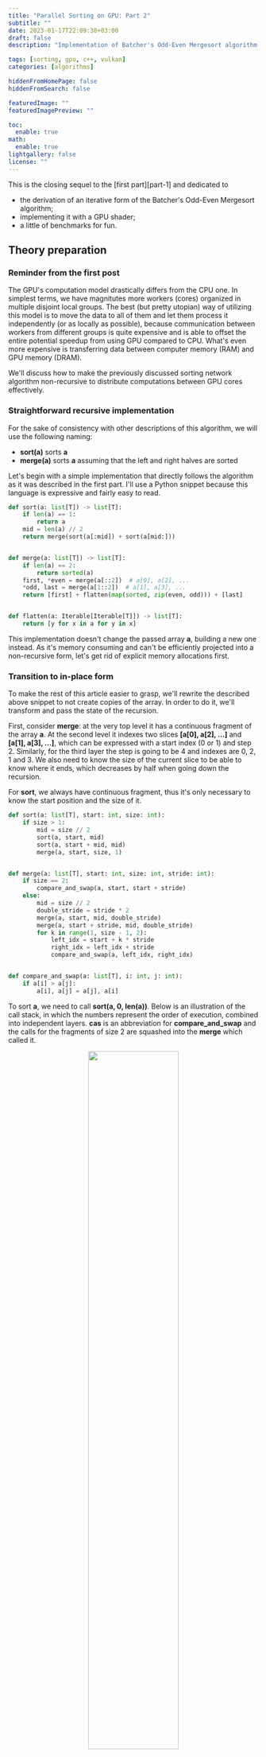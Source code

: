 ```yaml
---
title: "Parallel Sorting on GPU: Part 2"
subtitle: ""
date: 2023-01-17T22:09:38+03:00
draft: false
description: "Implementation of Batcher's Odd-Even Mergesort algorithm for GPU with Vulkan API."

tags: [sorting, gpu, c++, vulkan]
categories: [algorithms]

hiddenFromHomePage: false
hiddenFromSearch: false

featuredImage: ""
featuredImagePreview: ""

toc:
  enable: true
math:
  enable: true
lightgallery: false
license: ""
---
```


This is the closing sequel to the [first part][part-1] and dedicated to
- the derivation of an iterative form of the Batcher's Odd-Even Mergesort algorithm;
- implementing it with a GPU shader;
- a little of benchmarks for fun.

## Theory preparation

### Reminder from the first post

The GPU's computation model drastically differs from the CPU one. In simplest terms, we have magnitutes more workers (cores) organized in multiple disjoint local groups. The best (but pretty utopian) way of utilizing this model is to move the data to all of them and let them process it independently (or as locally as possible), because communication between workers from different groups is quite expensive and is able to offset the entire potential speedup from using GPU compared to CPU. What's even more expensive is transferring data between computer memory (RAM) and GPU memory (DRAM).

We'll discuss how to make the previously discussed sorting network algorithm non-recursive to distribute computations between GPU cores effectively.

### Straightforward recursive implementation

For the sake of consistency with other descriptions of this algorithm, we will use the following naming:
- **sort(a)** sorts **a**
- **merge(a)** sorts **a** assuming that the left and right halves are sorted
<!-- - `sort(a, i, size)` sorts the slice `a[i : i + size]` -->
<!-- - `merge(a, i, size, stride)` sorts `a[i : i+size : stride]` assuming that `a[i: i+size/2 : stride]` and `a[i+size/2 : i+size : stride]` are sorted -->

Let's begin with a simple implementation that directly follows the algorithm as it was described in the first part. I'll use a Python snippet because this language is expressive and fairly easy to read.

```python
def sort(a: list[T]) -> list[T]:
    if len(a) == 1:
        return a
    mid = len(a) // 2
    return merge(sort(a[:mid]) + sort(a[mid:]))


def merge(a: list[T]) -> list[T]:
    if len(a) == 2:
        return sorted(a)
    first, *even = merge(a[::2])  # a[0], a[2], ...
    *odd, last = merge(a[1::2])  # a[1], a[3], ...
    return [first] + flatten(map(sorted, zip(even, odd))) + [last]


def flatten(a: Iterable[Iterable[T]]) -> list[T]:
    return [y for x in a for y in x]
```

This implementation doesn't change the passed array **a**, building a new one instead. As it's memory consuming and can't be efficiently projected into a non-recursive form, let's get rid of explicit memory allocations first.

### Transition to in-place form

To make the rest of this article easier to grasp, we'll rewrite the described above snippet to not create copies of the array. In order to do it, we'll transform and pass the state of the recursion. 

First, consider **merge**: at the very top level it has a continuous fragment of the array **a**. At the second level it indexes two slices **[a[0], a[2], ...]** and **[a[1], a[3], ...]**, which can be expressed with a start index (0 or 1) and step 2. Similarly, for the third layer the step is going to be 4 and indexes are 0, 2, 1 and 3. We also need to know the size of the current slice to be able to know where it ends, which decreases by half when going down the recursion.

For **sort**, we always have continuous fragment, thus it's only necessary to know the start position and the size of it.

```python
def sort(a: list[T], start: int, size: int):
    if size > 1:
        mid = size // 2
        sort(a, start, mid)
        sort(a, start + mid, mid)
        merge(a, start, size, 1)


def merge(a: list[T], start: int, size: int, stride: int):
    if size == 2:
        compare_and_swap(a, start, start + stride)
    else:
        mid = size // 2
        double_stride = stride * 2
        merge(a, start, mid, double_stride)
        merge(a, start + stride, mid, double_stride)
        for k in range(1, size - 1, 2):
            left_idx = start + k * stride
            right_idx = left_idx + stride
            compare_and_swap(a, left_idx, right_idx)


def compare_and_swap(a: list[T], i: int, j: int):
    if a[i] > a[j]:
        a[i], a[j] = a[j], a[i]
```

To sort **a**, we need to call **sort(a, 0, len(a))**. Below is an illustration of the call stack, in which the numbers represent the order of execution, combined into independent layers. **cas** is an abbreviation for **compare_and_swap** and the calls for the fragments of size 2 are squashed into the **merge** which called it.

<div align="center">
<img src="/images/parallel-sorting-on-gpu-part-2/algo8.svg" width="60%">
</div>

### Example of an iterative form

Let\'s take a look at the recursion upside down (looking at the latest illustration) and first shape an intuition.

Consider an array of size 8. We can split the whole computation into the following stages:
- At the lowest level we have pairs **(a[0], a[1]), (a[2], a[3]), ..., (a[n-2], a[n-1])**, which are simply being ordered with **compare_and_swap**.
- Next, **merge** is being run for the continuous groups of size 4, which runs **merge** for odd and even subgroups of size 2, after which it orders consecutive pairs starting from the second element.
- Then, likewise, **merge** is being run for the only continuous group of size 8 (the whole array). It calls **merge** for odd and even subgroups of size 4, each of which call **merge** for "odd-odd", "odd-even", "even-odd" and "even-even" subgroups.

Below is a colorful image that illustrates the described process. If we order the connected elements row-by-row, we'll end up with a sorted array.


<div align="center">
<img src="/images/parallel-sorting-on-gpu-part-2/merge8.svg" width="80%">
</div>

### Deriving an iterative form in general case

Now, let's get our hands 👐 dirty.

From the [recursive in-place form](#transition-to-in-place-form) we know, that each top-level call of **merge** function starts from **stride=1** between the consecutive elements and doubles it when descending to the odd and even subgroups.

Since we know the stride, what's left is to find out if a specific index is the left one in some pair. If it's **i**, then the right one would be **i + stride**. Notice that after descending to the odd/even subgroup, we can normalize its indices by bitwise shifting one bit to the right (e.g. **[0, 2, 4, ...]** or **[1, 3, 5, ...]** would become **[0, 1, 2, ...]**). Let's name the normalized index as **i_loc** Then, since we know the size of the groups (let it be **size**), the predicate that determines if **i** is the left index for **size >= 4**  is the following:

<div align="center">
<img src="/images/parallel-sorting-on-gpu-part-2/predicate.svg" height="60%">
</div>

There's left a special case, when **size = 2**, when we only have two elements, which should be compared. An index is the left one if the normalized index is even:

<div align="center">
<img src="/images/parallel-sorting-on-gpu-part-2/predicate2.svg" height="60%">
</div>

Here is a diagram for an array of size 16 that can be meditated on:

<div align="center">
<img src="/images/parallel-sorting-on-gpu-part-2/merge16.svg" width="80%">
</div>


## Implementation

The full working implementation is located at [https://github.com/magnickolas/odd-even-mergesort][repo]. It's written with C++, [Vulkan API][vulkan] and [GLSL][GLSL] for the GPU compute shader.

### Non-recursive implementation

{{<admonition type="note" title="Dealing with restrictions on array size">}}
What if the size of the array is not a power of two? In this case we can pad it to the right with **∞** (infinity) value to the nearest power of two and crop it after the sorting. So we would pass **[a[0], a[1], ..., a[n-1], ∞, ..., ∞]**.

However, we can do without using extra memory. Let our algorithm just behave like there is an infinity value at all positions greater than **n-1** and do nothing in case of an upcoming comparison of values at those positions.
{{</admonition>}}

I've implemented it to run on GPU as a GLSL shader run once for each layer of computations, which is compiled to [SPIR-V][spirv] binary intermediate language and later utilized by Vulkan API.

In the following code the following predefined variables will be used:
- **n** is the size of the whole array
- **stride** is the space between the elements, as described in previous sections
- **stride_trailing_zeros** is **log2(stride)** (defined to replace **i / stride** operation with bitwise shift for optimization purposes)
- **inner_reminder** is **0** for **size=2** and **1** else
- **inner_last_idx** is **size-1** (defined to replace **i % size** operation with bitwise and)


```glsl
#version 460
#include "defs.h"

layout(local_size_x = 256, local_size_y = 1, local_size_z = 1) in;

layout(set = 0, binding = 0) buffer Arr {
  int buf[];
} a;

layout(push_constant) uniform PushConstants {
  uint n;
  uint stride;
  uint stride_trailing_zeros;
  uint inner_reminder;
  uint inner_last_idx;
};

bool is_left_index(uint i) {
  uint inner_i = i >> stride_trailing_zeros;
  return (inner_i & 1) == inner_reminder &&
       (inner_i & inner_last_idx) < inner_last_idx;
}

uint get_right_index(uint i) {
  return i + stride;
}

/* Assumes that i < j */
void compare_and_swap(uint i, uint j) {
  if (j < n && a.buf[i] > a.buf[j]) {
    int t = a.buf[i];
    a.buf[i] = a.buf[j];
    a.buf[j] = t;
  }
}

void main() {
  uint i = gl_GlobalInvocationID.x;
  if (i >= n) {
      return;
  }
  if (is_left_index(i)) {
    uint j = get_right_index(i);
    compare_and_swap(i, j);
  }
}
```

Now let's take a look at the shader orchestration process which is rewritten in a *pseudocodish* manner (the real one in C++ is more intimidating and can be looked up [at the repo](https://github.com/magnickolas/odd-even-mergesort/blob/master/src/batcher_sort.cc)).

```
N := 1
while N < n:
    N *= 2

merge_group_size := 2
WHILE merge_group_size <= N:
    stride := merge_group_size / 2
    inner_rem := 0
    WHILE stride >= 1:
        # Count trailing zeros in binary form of `stride`
        stride_trailing_zeros = log2(stride);
        inner_last_idx =
            (merge_group_size / stride) - 1;

        CONSTANTS = [
            n,
            stride, stride_trailing_zeros,
            inner_rem, inner_last_idx
        ]
        PARALLEL_FOR i := 0..n-1:
            RUN_SHADER(i, CONSTANTS)

        # Starting from the second iteration, the inner index
        # should be odd to be the left one
        inner_rem = 1;
        stride /= 2
    }
    merge_group_size *= 2
```

In reality a combination of **PARALLEL_FOR** and **RUN_SHADER** is a dispatch process, that will send the constants to the GPU and spawn multiple local groups of workers. I've chosen the size of these local groups of 256 since it was empirically measured to produce the fastest computations.

The sorting will be performed in $O(log^2(n))$ steps that will only vary in a set of predefined constants, but run the same shader.
At each step, every index is paired with some other, which's being uniquely calculated.
It's nice that there's no data communication between GPU workers.

## Benchmarks

Since it wouldn't be fair to compare such a parallel algorithm directly to the CPU implementation, let's generate a large array, sort it with [std::sort](https://en.cppreference.com/w/cpp/algorithm/sort) and with our hand-crafted sorting algorithm on GPU and compare the results.

Tech specs:
- CPU: AMD Ryzen 5 2400G
- GPU: NVIDIA GeForce RTX 2070

```shell
$ ./batcher_sort 1000000000
GPU time difference:  9.16
CPU time difference:  102.24
```

The speedup is approximately **11.2x**.

## References
- [Lecture notes from MIT](https://math.mit.edu/~shor/18.310/batcher.pdf)
- [The Art of Computer Programming, Volume 3](https://www.amazon.com/Art-Computer-Programming-Sorting-Searching/dp/0201896850), Algorithm 5.2.2M
- [Repository with implementation][repo]


[part-1]: {{< ref "parallel-sorting-on-gpu-part-1" >}}
[GLSL]: https://www.khronos.org/opengl/wiki/OpenGL_Shading_Language
[vulkan]: https://www.vulkan.org/
[spirv]: https://registry.khronos.org/SPIR-V/
[repo]: https://github.com/magnickolas/odd-even-mergesort
